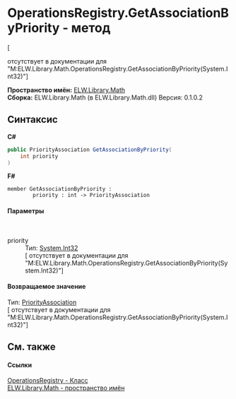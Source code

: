 # OperationsRegistry.GetAssociationByPriority - метод
 

\[<summary> отсутствует в документации для "M:ELW.Library.Math.OperationsRegistry.GetAssociationByPriority(System.Int32)"\]

**Пространство имён:**&nbsp;<a href="N_ELW_Library_Math">ELW.Library.Math</a><br />**Сборка:**&nbsp;ELW.Library.Math (в ELW.Library.Math.dll) Версия: 0.1.0.2

## Синтаксис

**C#**<br />
``` C#
public PriorityAssociation GetAssociationByPriority(
	int priority
)
```

**F#**<br />
``` F#
member GetAssociationByPriority : 
        priority : int -> PriorityAssociation 

```


#### Параметры
&nbsp;<dl><dt>priority</dt><dd>Тип:&nbsp;<a href="http://msdn2.microsoft.com/ru-ru/library/td2s409d" target="_blank">System.Int32</a><br />\[<param name="priority"/> отсутствует в документации для "M:ELW.Library.Math.OperationsRegistry.GetAssociationByPriority(System.Int32)"\]</dd></dl>

#### Возвращаемое значение
Тип:&nbsp;<a href="T_ELW_Library_Math_PriorityAssociation">PriorityAssociation</a><br />\[<returns> отсутствует в документации для "M:ELW.Library.Math.OperationsRegistry.GetAssociationByPriority(System.Int32)"\]

## См. также


#### Ссылки
<a href="T_ELW_Library_Math_OperationsRegistry">OperationsRegistry - Класс</a><br /><a href="N_ELW_Library_Math">ELW.Library.Math - пространство имён</a><br />